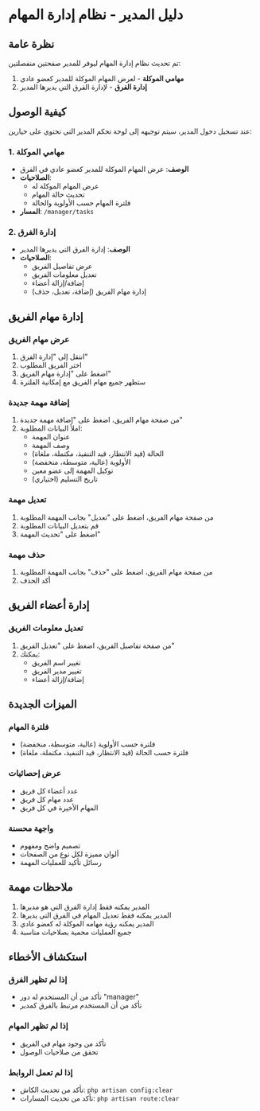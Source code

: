 # دليل المدير - نظام إدارة المهام

## نظرة عامة

تم تحديث نظام إدارة المهام ليوفر للمدير صفحتين منفصلتين:

1. **مهامي الموكلة** - لعرض المهام الموكلة للمدير كعضو عادي
2. **إدارة الفرق** - لإدارة الفرق التي يديرها المدير

## كيفية الوصول

عند تسجيل دخول المدير، سيتم توجيهه إلى لوحة تحكم المدير التي تحتوي على خيارين:

### 1. مهامي الموكلة
- **الوصف**: عرض المهام الموكلة للمدير كعضو عادي في الفرق
- **الصلاحيات**: 
  - عرض المهام الموكلة له
  - تحديث حالة المهام
  - فلترة المهام حسب الأولوية والحالة
- **المسار**: `/manager/tasks`

### 2. إدارة الفرق
- **الوصف**: إدارة الفرق التي يديرها المدير
- **الصلاحيات**:
  - عرض تفاصيل الفريق
  - تعديل معلومات الفريق
  - إضافة/إزالة أعضاء
  - إدارة مهام الفريق (إضافة، تعديل، حذف)

## إدارة مهام الفريق

### عرض مهام الفريق
1. انتقل إلى "إدارة الفرق"
2. اختر الفريق المطلوب
3. اضغط على "إدارة مهام الفريق"
4. ستظهر جميع مهام الفريق مع إمكانية الفلترة

### إضافة مهمة جديدة
1. من صفحة مهام الفريق، اضغط على "إضافة مهمة جديدة"
2. املأ البيانات المطلوبة:
   - عنوان المهمة
   - وصف المهمة
   - الحالة (قيد الانتظار، قيد التنفيذ، مكتملة، ملغاة)
   - الأولوية (عالية، متوسطة، منخفضة)
   - توكيل المهمة إلى عضو معين
   - تاريخ التسليم (اختياري)

### تعديل مهمة
1. من صفحة مهام الفريق، اضغط على "تعديل" بجانب المهمة المطلوبة
2. قم بتعديل البيانات المطلوبة
3. اضغط على "تحديث المهمة"

### حذف مهمة
1. من صفحة مهام الفريق، اضغط على "حذف" بجانب المهمة المطلوبة
2. أكد الحذف

## إدارة أعضاء الفريق

### تعديل معلومات الفريق
1. من صفحة تفاصيل الفريق، اضغط على "تعديل الفريق"
2. يمكنك:
   - تغيير اسم الفريق
   - تغيير مدير الفريق
   - إضافة/إزالة أعضاء

## الميزات الجديدة

### فلترة المهام
- فلترة حسب الأولوية (عالية، متوسطة، منخفضة)
- فلترة حسب الحالة (قيد الانتظار، قيد التنفيذ، مكتملة، ملغاة)

### عرض إحصائيات
- عدد أعضاء كل فريق
- عدد مهام كل فريق
- المهام الأخيرة في كل فريق

### واجهة محسنة
- تصميم واضح ومفهوم
- ألوان مميزة لكل نوع من الصفحات
- رسائل تأكيد للعمليات المهمة

## ملاحظات مهمة

1. المدير يمكنه فقط إدارة الفرق التي هو مديرها
2. المدير يمكنه فقط تعديل المهام في الفرق التي يديرها
3. المدير يمكنه رؤية مهامه الموكلة له كعضو عادي
4. جميع العمليات محمية بصلاحيات مناسبة

## استكشاف الأخطاء

### إذا لم تظهر الفرق
- تأكد من أن المستخدم له دور "manager"
- تأكد من أن المستخدم مرتبط بالفرق كمدير

### إذا لم تظهر المهام
- تأكد من وجود مهام في الفريق
- تحقق من صلاحيات الوصول

### إذا لم تعمل الروابط
- تأكد من تحديث الكاش: `php artisan config:clear`
- تأكد من تحديث المسارات: `php artisan route:clear` 